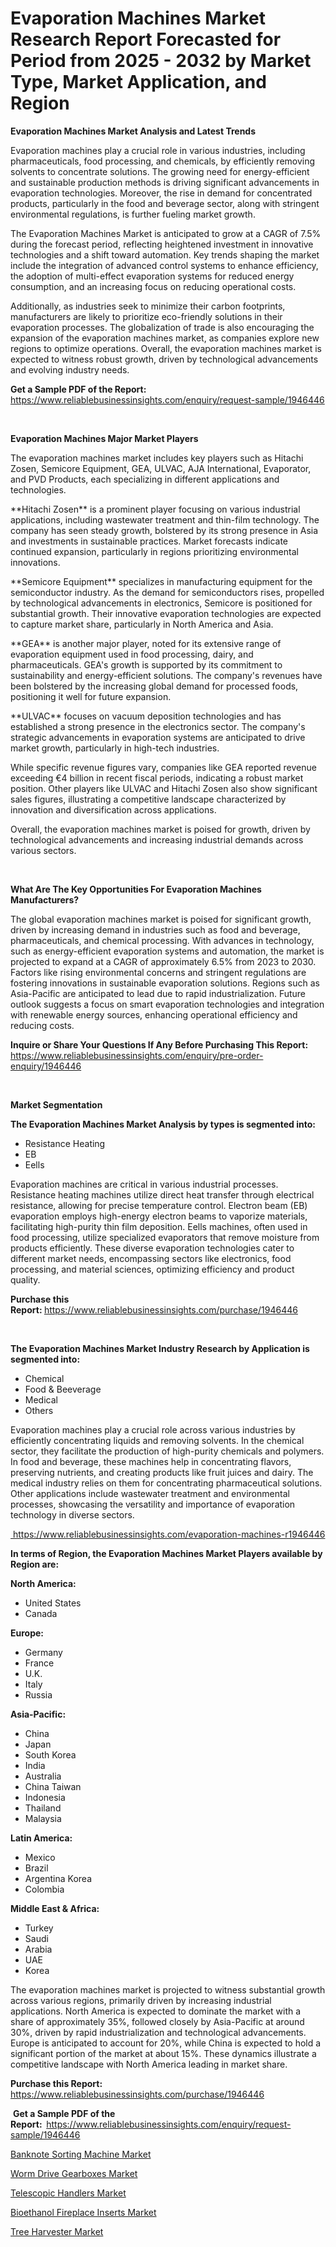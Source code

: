 <p><h1>Evaporation Machines Market Research Report Forecasted for Period from 2025 -  2032 by Market Type, Market Application, and Region</h1></p><p><strong>Evaporation Machines Market Analysis and Latest Trends</strong></p>
<p><p>Evaporation machines play a crucial role in various industries, including pharmaceuticals, food processing, and chemicals, by efficiently removing solvents to concentrate solutions. The growing need for energy-efficient and sustainable production methods is driving significant advancements in evaporation technologies. Moreover, the rise in demand for concentrated products, particularly in the food and beverage sector, along with stringent environmental regulations, is further fueling market growth.</p><p>The Evaporation Machines Market is anticipated to grow at a CAGR of 7.5% during the forecast period, reflecting heightened investment in innovative technologies and a shift toward automation. Key trends shaping the market include the integration of advanced control systems to enhance efficiency, the adoption of multi-effect evaporation systems for reduced energy consumption, and an increasing focus on reducing operational costs.</p><p>Additionally, as industries seek to minimize their carbon footprints, manufacturers are likely to prioritize eco-friendly solutions in their evaporation processes. The globalization of trade is also encouraging the expansion of the evaporation machines market, as companies explore new regions to optimize operations. Overall, the evaporation machines market is expected to witness robust growth, driven by technological advancements and evolving industry needs.</p></p>
<p><strong>Get a Sample PDF of the Report:&nbsp;</strong> <a href="https://www.reliablebusinessinsights.com/enquiry/request-sample/1946446?utm_campaign=1873&utm_medium=2&utm_source=Github&utm_content=ia&utm_term=20022025&utm_id=evaporation-machines">https://www.reliablebusinessinsights.com/enquiry/request-sample/1946446</a></p>
<p>&nbsp;</p>
<p><strong>Evaporation Machines Major Market Players</strong></p>
<p><p>The evaporation machines market includes key players such as Hitachi Zosen, Semicore Equipment, GEA, ULVAC, AJA International, Evaporator, and PVD Products, each specializing in different applications and technologies.</p><p>**Hitachi Zosen** is a prominent player focusing on various industrial applications, including wastewater treatment and thin-film technology. The company has seen steady growth, bolstered by its strong presence in Asia and investments in sustainable practices. Market forecasts indicate continued expansion, particularly in regions prioritizing environmental innovations.</p><p>**Semicore Equipment** specializes in manufacturing equipment for the semiconductor industry. As the demand for semiconductors rises, propelled by technological advancements in electronics, Semicore is positioned for substantial growth. Their innovative evaporation technologies are expected to capture market share, particularly in North America and Asia.</p><p>**GEA** is another major player, noted for its extensive range of evaporation equipment used in food processing, dairy, and pharmaceuticals. GEA's growth is supported by its commitment to sustainability and energy-efficient solutions. The company's revenues have been bolstered by the increasing global demand for processed foods, positioning it well for future expansion.</p><p>**ULVAC** focuses on vacuum deposition technologies and has established a strong presence in the electronics sector. The company's strategic advancements in evaporation systems are anticipated to drive market growth, particularly in high-tech industries.</p><p>While specific revenue figures vary, companies like GEA reported revenue exceeding €4 billion in recent fiscal periods, indicating a robust market position. Other players like ULVAC and Hitachi Zosen also show significant sales figures, illustrating a competitive landscape characterized by innovation and diversification across applications. </p><p>Overall, the evaporation machines market is poised for growth, driven by technological advancements and increasing industrial demands across various sectors.</p></p>
<p>&nbsp;</p>
<p><strong>What Are The Key Opportunities For Evaporation Machines Manufacturers?</strong></p>
<p><p>The global evaporation machines market is poised for significant growth, driven by increasing demand in industries such as food and beverage, pharmaceuticals, and chemical processing. With advances in technology, such as energy-efficient evaporation systems and automation, the market is projected to expand at a CAGR of approximately 6.5% from 2023 to 2030. Factors like rising environmental concerns and stringent regulations are fostering innovations in sustainable evaporation solutions. Regions such as Asia-Pacific are anticipated to lead due to rapid industrialization. Future outlook suggests a focus on smart evaporation technologies and integration with renewable energy sources, enhancing operational efficiency and reducing costs.</p></p>
<p><strong>Inquire or Share Your Questions If Any Before Purchasing This Report:</strong> <a href="https://www.reliablebusinessinsights.com/enquiry/pre-order-enquiry/1946446?utm_campaign=1873&utm_medium=2&utm_source=Github&utm_content=ia&utm_term=20022025&utm_id=evaporation-machines">https://www.reliablebusinessinsights.com/enquiry/pre-order-enquiry/1946446</a></p>
<p>&nbsp;</p>
<p><strong>Market Segmentation</strong></p>
<p><strong>The Evaporation Machines Market Analysis by types is segmented into:</strong></p>
<p><ul><li>Resistance Heating</li><li>EB</li><li>Eells</li></ul></p>
<p><p>Evaporation machines are critical in various industrial processes. Resistance heating machines utilize direct heat transfer through electrical resistance, allowing for precise temperature control. Electron beam (EB) evaporation employs high-energy electron beams to vaporize materials, facilitating high-purity thin film deposition. Eells machines, often used in food processing, utilize specialized evaporators that remove moisture from products efficiently. These diverse evaporation technologies cater to different market needs, encompassing sectors like electronics, food processing, and material sciences, optimizing efficiency and product quality.</p></p>
<p><strong>Purchase this Report:&nbsp;</strong><a href="https://www.reliablebusinessinsights.com/purchase/1946446?utm_campaign=1873&utm_medium=2&utm_source=Github&utm_content=ia&utm_term=20022025&utm_id=evaporation-machines">https://www.reliablebusinessinsights.com/purchase/1946446</a></p>
<p>&nbsp;</p>
<p><strong>The Evaporation Machines Market Industry Research by Application is segmented into:</strong></p>
<p><ul><li>Chemical</li><li>Food & Beeverage</li><li>Medical</li><li>Others</li></ul></p>
<p><p>Evaporation machines play a crucial role across various industries by efficiently concentrating liquids and removing solvents. In the chemical sector, they facilitate the production of high-purity chemicals and polymers. In food and beverage, these machines help in concentrating flavors, preserving nutrients, and creating products like fruit juices and dairy. The medical industry relies on them for concentrating pharmaceutical solutions. Other applications include wastewater treatment and environmental processes, showcasing the versatility and importance of evaporation technology in diverse sectors.</p></p>
<p><a href="https://www.reliablebusinessinsights.com/evaporation-machines-r1946446?utm_campaign=1873&utm_medium=2&utm_source=Github&utm_content=ia&utm_term=20022025&utm_id=evaporation-machines">&nbsp;https://www.reliablebusinessinsights.com/evaporation-machines-r1946446</a></p>
<p><strong>In terms of Region, the Evaporation Machines Market Players available by Region are:</strong></p>
<p>
    <p> <strong> North America: </strong>
        <ul>
            <li>United States</li>
            <li>Canada</li>
        </ul>
        </p> 
    <p> <strong> Europe: </strong>
        <ul>
            <li>Germany</li>
            <li>France</li>
            <li>U.K.</li>
            <li>Italy</li>
            <li>Russia</li>
        </ul>
        </p> 
    <p> <strong> Asia-Pacific: </strong>
        <ul>
            <li>China</li>
            <li>Japan</li>
            <li>South Korea</li>
            <li>India</li>
            <li>Australia</li>
            <li>China Taiwan</li>
            <li>Indonesia</li>
            <li>Thailand</li>
            <li>Malaysia</li>
        </ul>
        </p> 
    <p> <strong> Latin America: </strong>
        <ul>
            <li>Mexico</li>
            <li>Brazil</li>
            <li>Argentina Korea</li>
            <li>Colombia</li>
        </ul>
        </p> 
    <p> <strong> Middle East & Africa: </strong>
        <ul>
            <li>Turkey</li>
            <li>Saudi</li>
            <li>Arabia</li>
            <li>UAE</li>
            <li>Korea</li>
        </ul>
    </p>
    </p>
<p><p>The evaporation machines market is projected to witness substantial growth across various regions, primarily driven by increasing industrial applications. North America is expected to dominate the market with a share of approximately 35%, followed closely by Asia-Pacific at around 30%, driven by rapid industrialization and technological advancements. Europe is anticipated to account for 20%, while China is expected to hold a significant portion of the market at about 15%. These dynamics illustrate a competitive landscape with North America leading in market share.</p></p>
<p><strong>Purchase this Report: </strong><a href="https://www.reliablebusinessinsights.com/purchase/1946446?utm_campaign=1873&utm_medium=2&utm_source=Github&utm_content=ia&utm_term=20022025&utm_id=evaporation-machines">https://www.reliablebusinessinsights.com/purchase/1946446</a></p>
<p>&nbsp;<strong>Get a Sample PDF of the Report:&nbsp;&nbsp;</strong><a href="https://www.reliablebusinessinsights.com/enquiry/request-sample/1946446?utm_campaign=1873&utm_medium=2&utm_source=Github&utm_content=ia&utm_term=20022025&utm_id=evaporation-machines">https://www.reliablebusinessinsights.com/enquiry/request-sample/1946446</a></p>
<p><strong></strong></p>
<p><p><a href="https://github.com/shirlantosx7/Market-Research-Report-List-1/blob/main/banknote-sorting-machine-market.md?utm_campaign=1873&utm_medium=2&utm_source=Github&utm_content=ia&utm_term=20022025&utm_id=evaporation-machines">Banknote Sorting Machine Market</a></p><p><a href="https://github.com/ziwersekos/Market-Research-Report-List-1/blob/main/worm-drive-gearboxes-market.md?utm_campaign=1873&utm_medium=2&utm_source=Github&utm_content=ia&utm_term=20022025&utm_id=evaporation-machines">Worm Drive Gearboxes Market</a></p><p><a href="https://github.com/raquinyagua/Market-Research-Report-List-1/blob/main/telescopic-handlers-market.md?utm_campaign=1873&utm_medium=2&utm_source=Github&utm_content=ia&utm_term=20022025&utm_id=evaporation-machines">Telescopic Handlers Market</a></p><p><a href="https://github.com/lanuskarnajc/Market-Research-Report-List-1/blob/main/bioethanol-fireplace-inserts-market.md?utm_campaign=1873&utm_medium=2&utm_source=Github&utm_content=ia&utm_term=20022025&utm_id=evaporation-machines">Bioethanol Fireplace Inserts Market</a></p><p><a href="https://github.com/chinwonhanie/Market-Research-Report-List-1/blob/main/tree-harvester-market.md?utm_campaign=1873&utm_medium=2&utm_source=Github&utm_content=ia&utm_term=20022025&utm_id=evaporation-machines">Tree Harvester Market</a></p></p>